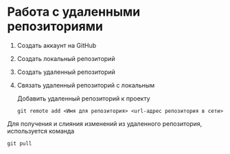 # Работа с удаленными репозиториями
1. Создать аккаунт на GitHub
2. Создать локальный репозиторий
3. Создать удаленный репозиторий
4. Связать удаленный репозиторий с локальным

   Добавить удаленный репозиторий к проекту
   ```
   git remote add <Имя для репозитория> <url-адрес репозитория в сети>
   ```
Для получения и слияния изменений из удаленного репозитория, используется команда
```
git pull
```